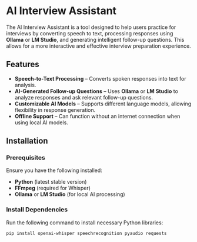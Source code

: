 # AI Interview Assistant

The AI Interview Assistant is a tool designed to help users practice for interviews by converting speech to text, processing responses using **Ollama** or **LM Studio**, and generating intelligent follow-up questions. This allows for a more interactive and effective interview preparation experience.

## Features

- **Speech-to-Text Processing** – Converts spoken responses into text for analysis.  
- **AI-Generated Follow-up Questions** – Uses **Ollama** or **LM Studio** to analyze responses and ask relevant follow-up questions.  
- **Customizable AI Models** – Supports different language models, allowing flexibility in response generation.  
- **Offline Support** – Can function without an internet connection when using local AI models.  

## Installation

### Prerequisites

Ensure you have the following installed:

- **Python** (latest stable version)
- **FFmpeg** (required for Whisper)
- **Ollama** or **LM Studio** (for local AI processing)

### Install Dependencies

Run the following command to install necessary Python libraries:

```bash
pip install openai-whisper speechrecognition pyaudio requests
